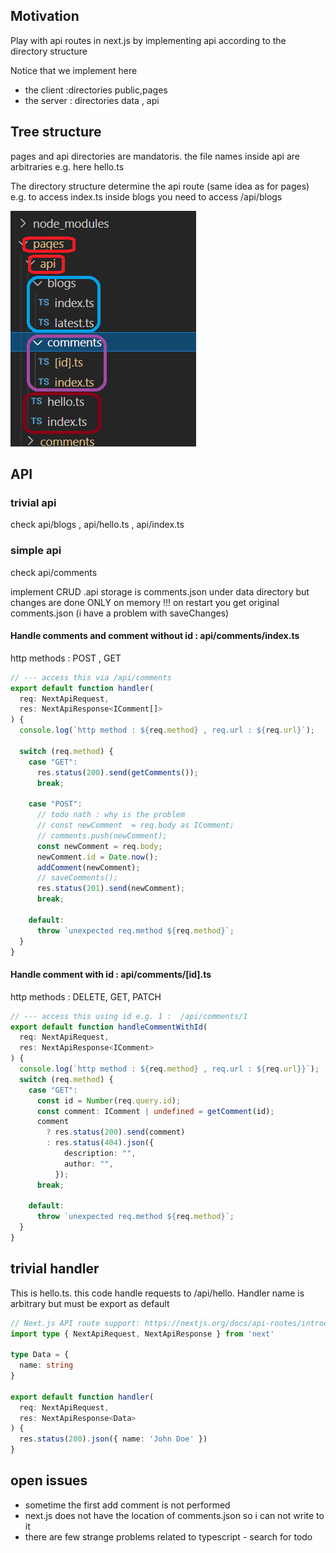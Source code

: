 <h2>Motivation</h2>
<p>Play with api routes in next.js by implementing api according to the directory structure</p>
<p>
Notice that we implement here  
<ul>
<li>the client :directories public,pages</li>
<li>the server : directories data , api</li>
</ul>
</p>

<h2>Tree structure</h2>
<p>pages and api directories are mandatoris. the file names inside api are arbitraries e.g. here hello.ts</p>
<p>The directory structure determine the api route (same idea as for pages) e.g. to access index.ts inside blogs you need to access /api/blogs</p>


![tree-structure](./figs/api-tree-structure.png)


<h2>API</h2>
<h3>trivial api</h3>
check api/blogs , api/hello.ts , api/index.ts

<h3>simple api</h3>
<p>check api/comments</p>
<p>implement CRUD .api storage is comments.json under data directory but changes are done ONLY on memory !!! on restart you get original comments.json (i have a problem with saveChanges)</p>

<h4>Handle comments and comment without id : api/comments/index.ts</h4>
http methods : POST , GET

```ts
// --- access this via /api/comments
export default function handler(
  req: NextApiRequest,
  res: NextApiResponse<IComment[]>
) {
  console.log(`http method : ${req.method} , req.url : ${req.url}`);

  switch (req.method) {
    case "GET":
      res.status(200).send(getComments());
      break;

    case "POST":
      // todo nath : why is the problem
      // const newComment  = req.body as IComment;
      // comments.push(newComment);
      const newComment = req.body;
      newComment.id = Date.now();
      addComment(newComment);
      // saveComments();
      res.status(201).send(newComment);
      break;

    default:
      throw `unexpected req.method ${req.method}`;
  }
}

```

<h4>Handle comment with id : api/comments/[id].ts</h4>
http methods :  DELETE, GET, PATCH

```ts
// --- access this using id e.g. 1 :  /api/comments/1
export default function handleCommentWithId(
  req: NextApiRequest,
  res: NextApiResponse<IComment>
) {
  console.log(`http method : ${req.method} , req.url : ${req.url}}`);
  switch (req.method) {
    case "GET":
      const id = Number(req.query.id);
      const comment: IComment | undefined = getComment(id);
      comment
        ? res.status(200).send(comment)
        : res.status(404).json({
            description: "",
            author: "",
          });
      break;

    default:
      throw `unexpected req.method ${req.method}`;
  }
}

```


<h2>trivial handler</h2>

This is hello.ts. this code handle requests to /api/hello. Handler name is arbitrary but must be export as default

```ts
// Next.js API route support: https://nextjs.org/docs/api-routes/introduction
import type { NextApiRequest, NextApiResponse } from 'next'

type Data = {
  name: string
}

export default function handler(
  req: NextApiRequest,
  res: NextApiResponse<Data>
) {
  res.status(200).json({ name: 'John Doe' })
}

```


<h2>open issues</h2>
<ul>
<li>sometime the first add comment is not performed</li>
<li>next.js does not have the location of comments.json so i can not write to it</li>
<li>there are few strange problems related to typescript - search for todo</li>
</ul>